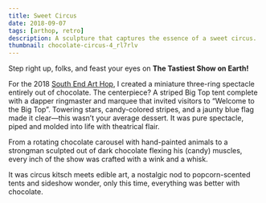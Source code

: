 ```yaml
---
title: Sweet Circus
date: 2018-09-07
tags: [arthop, retro]
description: A sculpture that captures the essence of a sweet circus.
thumbnail: chocolate-circus-4_rl7rlv
---
```


Step right up, folks, and feast your eyes on <b>The Tastiest Show on Earth!</b>

For the 2018 [South End Art Hop](/topics/arthop/), I created a miniature three-ring spectacle entirely out of chocolate. The centerpiece? A striped Big Top tent complete with a dapper ringmaster and marquee that invited visitors to “Welcome to the Big Top”. Towering stars, candy-colored stripes, and a jaunty blue flag made it clear—this wasn’t your average dessert. It was pure spectacle, piped and molded into life with theatrical flair.

From a rotating chocolate carousel with hand-painted animals to a strongman sculpted out of dark chocolate flexing his (candy) muscles, every inch of the show was crafted with a wink and a whisk.

It was circus kitsch meets edible art, a nostalgic nod to popcorn-scented tents and sideshow wonder, only this time, everything was better with chocolate.
